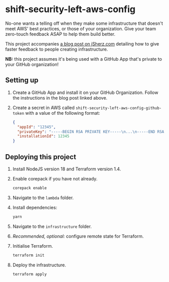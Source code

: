 # shift-security-left-aws-config

No-one wants a telling off when they make some infrastructure that doesn't meet
AWS' best practices, or those of your organization. Give your team zero-touch
feedback ASAP to help them build better.

This project accompanies [a blog post on jSherz.com] detailing how to give
faster feedback to people creating infrastructure.

**NB:** this project assumes it's being used with a GitHub App that's private
to your GitHub organization!

[a blog post on jSherz.com]: https://github.com/jSherz/shift-security-left-aws-config

## Setting up

1. Create a GitHub App and install it on your GitHub Organization. Follow the
   instructions in the blog post linked above.

2. Create a secret in AWS called `shift-security-left-aws-config-github-token`
   with a value of the following format:

    ```json
    {
      "appId": "12345",
      "privateKey": "-----BEGIN RSA PRIVATE KEY-----\n...\n-----END RSA PRIVATE KEY-----\n",
      "installationId": 12345
    }
    ```

## Deploying this project

1. Install NodeJS version 18 and Terraform version 1.4.

2. Enable corepack if you have not already.

    ```bash
    corepack enable
    ```

3. Navigate to the `lambda` folder.

4. Install dependencies:

    ```bash
    yarn
    ```

5. Navigate to the `infrastructure` folder.

6. _Recommended, optional:_ configure remote state for Terraform.

7. Initialise Terraform.

    ```bash
    terraform init
    ```

8. Deploy the infrastructure.

    ```bash
    terraform apply
    ```
